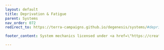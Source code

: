 ```yaml
---
layout: default
title: Deprivation & Fatigue
parent: Systems
nav_order: 072
redirect_to: https://terra-campaigns.github.io/degenesis/systems/#deprivation--fatigue

footer_content: System mechanics licensed under <a href=\"https://creativecommons.org/licenses/by-sa/4.0\">CC-BY-SA 4.0</a>.

---
```

